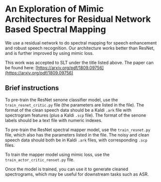 # An Exploration of Mimic Architectures for Residual Network Based Spectral Mapping

We use a residual network to do spectral mapping for speech enhancement
and robust speech recognition. Our architecture works better than
ResNet, and is further improved by using mimic loss.

This work was accepted to SLT under the title listed above. The paper can be found here:
[https://arxiv.org/pdf/1809.09756](https://arxiv.org/pdf/1809.09756)

## Brief instructions

To pre-train the ResNet senone classifier model, use the `train_resnet_critic.py` file
(the parameters are listed in the file). The format of the clean speech data should be
a Kaldi `.ark` file with spectrogram features (plus a Kaldi `.scp` file).
The format of the senone labels should be a text file with numeric indexes.

To pre-train the ResNet spectral mapper model, use the `train_resnet.py` file, which also
has the parameters listed in the file. The noisy and clean speech data should both be
in Kaldi `.ark` files, with corresponding `.scp` files.

To train the mapper model using mimic loss, use the `train_actor_critic_renset.py` file.

Once the model is trained, you can use it to generate cleaned spectrograms, which may
be useful for downstream tasks such as ASR.
